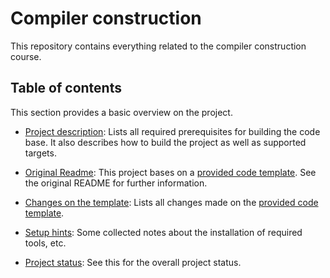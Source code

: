 # Compiler construction

This repository contains everything related to the compiler construction course. 

## Table of contents

This section provides a basic overview on the project.   
   
- [Project description](cc_team02/README.md): Lists all required prerequisites for building the code base. It also describes how to build the project as well as supported targets.

- [Original Readme](cc_team02/README_original.md): This project bases on a [provided code template](https://github.com/W4RH4WK/mCc). See the original README for further information.

- [Changes on the template](cc_team02/doc/changes.md): Lists all changes made on the [provided code template](https://github.com/W4RH4WK/mCc).

- [Setup hints](setup.md): Some collected notes about the installation of required tools, etc.

- [Project status](https://github.com/YusufIpek/CompilerConstruction/issues): See this for the overall project status. 